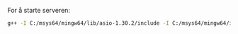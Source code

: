 For å starte serveren:
```bash
g++ -I C:/msys64/mingw64/lib/asio-1.30.2/include -I C:/msys64/mingw64/include -L C:/msys64/mingw64/lib -o server main.cpp -lws2_32 -lssl -lcrypto
```